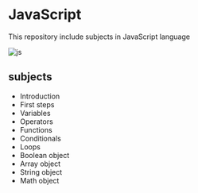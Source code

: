 # JavaScript
This repository include subjects in JavaScript language

![js](https://user-images.githubusercontent.com/29695545/45929261-c8662f00-bf57-11e8-9b10-bb6b977e3e38.png)


## subjects

* Introduction
* First steps
* Variables
* Operators
* Functions
* Conditionals
* Loops
* Boolean object
* Array object
* String object
* Math object
